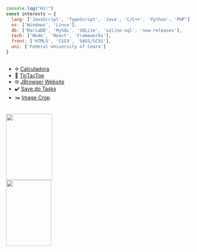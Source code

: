 ```js
console.log("Hi!")
const interests = {
  lang: ['JavaScript', 'TypeScript', 'Java', 'C/C++', 'Python', 'PHP'],
  os: ['Windows', 'Linux'],
  db: ['MariaDB', 'MySQL', 'SQLite', 'sql/no-sql', 'new-releases'],
  tech: ['Node', 'React', 'Frameworks'],
  front: ['HTML5', 'CSS3', 'SASS/SCSS'],
  uni: ['Federal University of Ceara']
}
```
##
- ➗ [Calculadora](https://jairo2k5.github.io/javascript-calculator/)
- 🧩 [TicTacToe](https://jairo2k5.github.io/tictactoe/)
- 🌐 [JBrowser Website](http://jbrowser-website.vercel.app/)
- ✔️ [Save.do Tasks](https://codepen.io/jairosilva2005/full/QWvydEd)
- ✂️ [Image Crop](http://image-crop-blush.vercel.app/)
##
<div>
  <img src="https://github-readme-stats.vercel.app/api?username=jairo2k5&show_icons=true&theme=light" width="50%" height="180em">
  <img src="https://github-readme-stats.vercel.app/api/top-langs/?username=jairo2k5&layout=compact&theme=dracula&hide=html" width="49.5%" height="180em">
</div>
